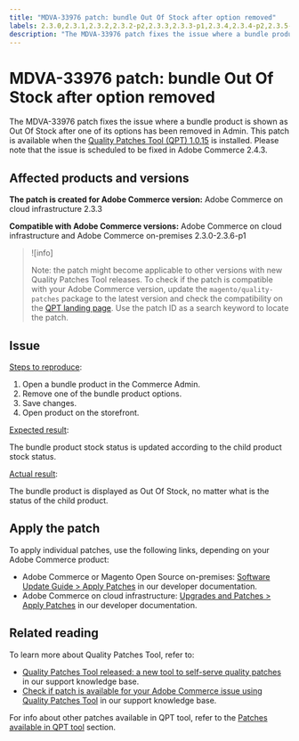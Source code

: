 ```yaml
---
title: "MDVA-33976 patch: bundle Out Of Stock after option removed"
labels: 2.3.0,2.3.1,2.3.2,2.3.2-p2,2.3.3,2.3.3-p1,2.3.4,2.3.4-p2,2.3.5-p1,2.3.5-p2,2.3.6,2.3.6-p1,QPT 1.0.15,QPT patches,Magento Commerce,Magento Commerce Cloud,Quality Patches Tool,support tools,Adobe Commerce,cloud infrastructure,on-premises,quality patches for Adobe Commerce,Magento Open Source
description: "The MDVA-33976 patch fixes the issue where a bundle product is shown as Out Of Stock after one of its options has been removed in Admin. This patch is available when the [Quality Patches Tool (QPT) 1.0.15](https://devdocs.magento.com/guides/v2.4/comp-mgr/patching.html#mqp) is installed. Please note that the issue is scheduled to be fixed in Adobe Commerce 2.4.3."
---
```


# MDVA-33976 patch: bundle Out Of Stock after option removed

The MDVA-33976 patch fixes the issue where a bundle product is shown as Out Of Stock after one of its options has been removed in Admin. This patch is available when the [Quality Patches Tool (QPT) 1.0.15](https://devdocs.magento.com/guides/v2.4/comp-mgr/patching.html#mqp) is installed. Please note that the issue is scheduled to be fixed in Adobe Commerce 2.4.3.

## Affected products and versions

 **The patch is created for Adobe Commerce version:** Adobe Commerce on cloud infrastructure 2.3.3

 **Compatible with Adobe Commerce versions:** Adobe Commerce on cloud infrastructure and Adobe Commerce on-premises 2.3.0-2.3.6-p1

>![info]
>
 >Note: the patch might become applicable to other versions with new Quality Patches Tool releases. To check if the patch is compatible with your Adobe Commerce version, update the `magento/quality-patches` package to the latest version and check the compatibility on the [QPT landing page](https://devdocs.magento.com/quality-patches/tool.html#patch-grid). Use the patch ID as a search keyword to locate the patch.

## Issue

<ins>Steps to reproduce</ins>:

1. Open a bundle product in the Commerce Admin.
1. Remove one of the bundle product options.
1. Save changes.
1. Open product on the storefront.

<ins>Expected result</ins>:

The bundle product stock status is updated according to the child product stock status.

<ins>Actual result</ins>:

The bundle product is displayed as Out Of Stock, no matter what is the status of the child product.

## Apply the patch

To apply individual patches, use the following links, depending on your Adobe Commerce product:

* Adobe Commerce or Magento Open Source on-premises: [Software Update Guide > Apply Patches](https://devdocs.magento.com/guides/v2.4/comp-mgr/patching/mqp.html) in our developer documentation.
* Adobe Commerce on cloud infrastructure: [Upgrades and Patches > Apply Patches](https://devdocs.magento.com/cloud/project/project-patch.html) in our developer documentation.

## Related reading

To learn more about Quality Patches Tool, refer to:

* [Quality Patches Tool released: a new tool to self-serve quality patches](https://support.magento.com/hc/en-us/articles/360047139492) in our support knowledge base.
* [Check if patch is available for your Adobe Commerce issue using Quality Patches Tool](https://support.magento.com/hc/en-us/articles/360047125252) in our support knowledge base.

For info about other patches available in QPT tool, refer to the [Patches available in QPT tool](https://support.magento.com/hc/en-us/sections/360010506631-Patches-available-in-QPT-tool-) section.